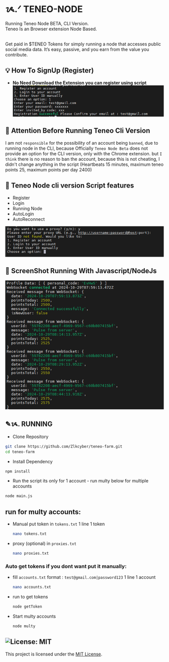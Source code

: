 # ᝰ.ᐟ TENEO-NODE

Running Teneo Node BETA, CLI Version. <br>
Teneo Is an Browser extension Node Based. <br>

<img src="https://cdn.prod.website-files.com/665c71122bb2018f6ed3f9c9/66eaaf8660d0ba047f3f2058_screenshot.png" loading="lazy" width="266" height="Auto" alt="" srcset="https://cdn.prod.website-files.com/665c71122bb2018f6ed3f9c9/66eaaf8660d0ba047f3f2058_screenshot-p-500.png 500w, https://cdn.prod.website-files.com/665c71122bb2018f6ed3f9c9/66eaaf8660d0ba047f3f2058_screenshot.png 626w" sizes="(max-width: 479px) 100vw, (max-width: 991px) 33vw, 266px" class="image-32"> <br>
Get paid in $TENEO Tokens for simply running a node that accesses public social media data. It’s easy, passive, and you earn from the value you contribute.



## 💡 How To SignUp (Register)

- **No Need Download the Extension you can register using script**
![alt text](image.png)


## 🚨 Attention Before Running Teneo Cli Version

I am not `responsible` for the possibility of an account being `banned`, due to running node in the CLI, because Officially `Teneo Node Beta` does not provide an option for the CLI version, only with the Chrome extension.
but `I think` there is no reason to ban the account, because this is not cheating, I didn't change anything in the script (Heartbeats 15 minutes, maximum teneo points 25, maximum points per day 2400)

## 📎 Teneo Node cli version Script features

- Register
- Login
- Running Node
- AutoLogin
- AutoReconnect

![alt text](image-2.png)

## 📌  ScreenShot Running With Javascript/NodeJs

![alt text](image-1.png)

## ✎ᝰ. RUNNING 
- Clone Repository
```bash
git clone https://github.com/Zlkcyber/teneo-farm.git
cd teneo-farm
```
- Install Dependency
```bash
npm install
```
- Run the script its only for 1 account - run multy below for multiple accounts
```bash
node main.js
```
## run for multy accounts: 
- Manual put token in `tokens.txt` 1 line 1 token
    ```bash
    nano tokens.txt
    ```
- proxy (optional) in `proxies.txt`
    ```bash
    nano proxies.txt
    ```
    
### Auto get tokens if you dont want put it manually: 
- fill `accounts.txt` format : `test@gmail.com|password123` 1 line 1 account
    ```bash
    nano accounts.txt
    ```
- run to get tokens
    ```bash
    node getToken
    ```

- Start multy accounts
    ```bash
    node multy
    ```

## ![License: MIT](https://img.shields.io/badge/License-MIT-yellow.svg)

This project is licensed under the [MIT License](LICENSE).